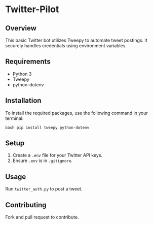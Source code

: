 # Twitter-Pilot

## Overview
This basic Twitter bot utilizes Tweepy to automate tweet postings. It securely handles credentials using environment variables.

## Requirements
- Python 3
- Tweepy
- python-dotenv

## Installation
To install the required packages, use the following command in your terminal:

```bash pip install tweepy python-dotenv ```

## Setup
1. Create a `.env` file for your Twitter API keys.
2. Ensure `.env` is in `.gitignore`.

## Usage
Run `twitter_auth.py` to post a tweet.

## Contributing
Fork and pull request to contribute.